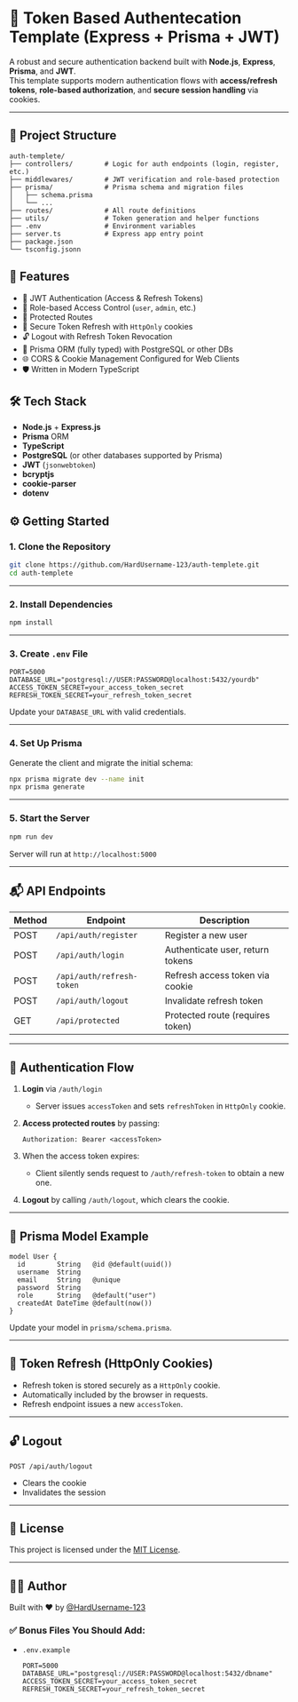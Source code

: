 # 🔐 Token Based Authentecation Template (Express + Prisma + JWT)

A robust and secure authentication backend built with **Node.js**, **Express**, **Prisma**, and **JWT**.  
This template supports modern authentication flows with **access/refresh tokens**, **role-based authorization**, and **secure session handling** via cookies.

---

## 📂 Project Structure
```text
auth-templete/
├── controllers/        # Logic for auth endpoints (login, register, etc.)
├── middlewares/        # JWT verification and role-based protection
├── prisma/             # Prisma schema and migration files
│   ├── schema.prisma
│   └── ...
├── routes/             # All route definitions
├── utils/              # Token generation and helper functions
├── .env                # Environment variables
├── server.ts           # Express app entry point
├── package.json
└── tsconfig.jsonn
```

## 🚀 Features

- 🔑 JWT Authentication (Access & Refresh Tokens)
- 🧠 Role-based Access Control (`user`, `admin`, etc.)
- 🔐 Protected Routes
- 🔄 Secure Token Refresh with `HttpOnly` cookies
- 🔓 Logout with Refresh Token Revocation
- 🧰 Prisma ORM (fully typed) with PostgreSQL or other DBs
- 🌐 CORS & Cookie Management Configured for Web Clients
- 🛡️ Written in Modern TypeScript

## 🛠 Tech Stack

- **Node.js** + **Express.js**
- **Prisma** ORM
- **TypeScript**
- **PostgreSQL** (or other databases supported by Prisma)
- **JWT** (`jsonwebtoken`)
- **bcryptjs**
- **cookie-parser**
- **dotenv**


## ⚙️ Getting Started

### 1. Clone the Repository

```bash
git clone https://github.com/HardUsername-123/auth-templete.git
cd auth-templete
````

---

### 2. Install Dependencies

```bash
npm install
```

---

### 3. Create `.env` File

```env
PORT=5000
DATABASE_URL="postgresql://USER:PASSWORD@localhost:5432/yourdb"
ACCESS_TOKEN_SECRET=your_access_token_secret
REFRESH_TOKEN_SECRET=your_refresh_token_secret
```

Update your `DATABASE_URL` with valid credentials.

---

### 4. Set Up Prisma

Generate the client and migrate the initial schema:

```bash
npx prisma migrate dev --name init
npx prisma generate
```

---

### 5. Start the Server

```bash
npm run dev
```

Server will run at `http://localhost:5000`

---

## 📬 API Endpoints

| Method | Endpoint                  | Description                      |
| ------ | ------------------------- | -------------------------------- |
| POST   | `/api/auth/register`      | Register a new user              |
| POST   | `/api/auth/login`         | Authenticate user, return tokens |
| POST   | `/api/auth/refresh-token` | Refresh access token via cookie  |
| POST   | `/api/auth/logout`        | Invalidate refresh token         |
| GET    | `/api/protected`          | Protected route (requires token) |

---

## 🔐 Authentication Flow

1. **Login** via `/auth/login`

   * Server issues `accessToken` and sets `refreshToken` in `HttpOnly` cookie.
2. **Access protected routes** by passing:

   ```http
   Authorization: Bearer <accessToken>
   ```
3. When the access token expires:

   * Client silently sends request to `/auth/refresh-token` to obtain a new one.
4. **Logout** by calling `/auth/logout`, which clears the cookie.

---

## 🧠 Prisma Model Example

```prisma
model User {
  id        String   @id @default(uuid())
  username  String
  email     String   @unique
  password  String
  role      String   @default("user")
  createdAt DateTime @default(now())
}
```

Update your model in `prisma/schema.prisma`.

---

## 🔄 Token Refresh (HttpOnly Cookies)

* Refresh token is stored securely as a `HttpOnly` cookie.
* Automatically included by the browser in requests.
* Refresh endpoint issues a new `accessToken`.

---

## 🔓 Logout

```http
POST /api/auth/logout
```

* Clears the cookie
* Invalidates the session

---

## 📜 License

This project is licensed under the [MIT License](LICENSE).

---

## 👨‍💻 Author

Built with ❤️ by [@HardUsername-123](https://github.com/HardUsername-123)

### ✅ Bonus Files You Should Add:

- `.env.example`  
  ```env
  PORT=5000
  DATABASE_URL="postgresql://USER:PASSWORD@localhost:5432/dbname"
  ACCESS_TOKEN_SECRET=your_access_token_secret
  REFRESH_TOKEN_SECRET=your_refresh_token_secret
